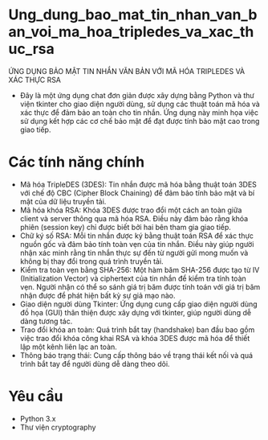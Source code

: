 # Ung_dung_bao_mat_tin_nhan_van_ban_voi_ma_hoa_tripledes_va_xac_thuc_rsa
ỨNG DỤNG BẢO MẬT TIN NHẮN VĂN BẢN VỚI  MÃ HÓA TRIPLEDES VÀ XÁC THỰC RSA
- Đây là một ứng dụng chat đơn giản được xây dựng bằng Python và thư viện tkinter cho giao diện người dùng, sử dụng các thuật toán mã hóa và xác thực để đảm bảo an toàn cho tin nhắn. Ứng dụng này minh họa việc sử dụng kết hợp các cơ chế bảo mật để đạt được tính bảo mật cao trong giao tiếp.
# Các tính năng chính
- Mã hóa TripleDES (3DES): Tin nhắn được mã hóa bằng thuật toán 3DES với chế độ CBC (Cipher Block Chaining) để đảm bảo tính bảo mật và bí mật của dữ liệu truyền tải.
- Mã hóa khóa RSA: Khóa 3DES được trao đổi một cách an toàn giữa client và server thông qua mã hóa RSA. Điều này đảm bảo rằng khóa phiên (session key) chỉ được biết bởi hai bên tham gia giao tiếp.
- Chữ ký số RSA: Mỗi tin nhắn được ký bằng thuật toán RSA để xác thực nguồn gốc và đảm bảo tính toàn vẹn của tin nhắn. Điều này giúp người nhận xác minh rằng tin nhắn thực sự đến từ người gửi mong muốn và không bị thay đổi trong quá trình truyền tải.
- Kiểm tra toàn vẹn bằng SHA-256: Một hàm băm SHA-256 được tạo từ IV (Initialization Vector) và ciphertext của tin nhắn để kiểm tra tính toàn vẹn. Người nhận có thể so sánh giá trị băm được tính toán với giá trị băm nhận được để phát hiện bất kỳ sự giả mạo nào.
- Giao diện người dùng Tkinter: Ứng dụng cung cấp giao diện người dùng đồ họa (GUI) thân thiện được xây dựng với tkinter, giúp người dùng dễ dàng tương tác.
- Trao đổi khóa an toàn: Quá trình bắt tay (handshake) ban đầu bao gồm việc trao đổi khóa công khai RSA và khóa 3DES được mã hóa để thiết lập một kênh liên lạc an toàn.
- Thông báo trạng thái: Cung cấp thông báo về trạng thái kết nối và quá trình bắt tay để người dùng dễ dàng theo dõi.
# Yêu cầu
- Python 3.x
- Thư viện cryptography
